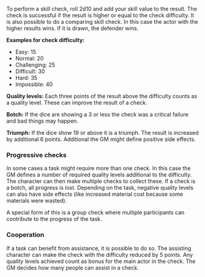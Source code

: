 To perform a skill check, roll 2d10 and add your skill value to the result.
The check is successful if the result is higher or equal to the check difficulty.
It is also possible to do a comparing skill check. 
In this case the actor with the higher results wins.
If it is drawn, the defender wins.

**Examples for check difficulty:**
* Easy: 15
* Normal: 20
* Challenging: 25
* Difficult: 30
* Hard: 35
* Impossible: 40

**Quality levels:** Each three points of the result above the difficulty counts as a quality level.
These can improve the result of a check.

**Botch:** If the dice are showing a 3 or less the 
check was a critical failure and bad things may happen.

**Triumph:** If the dice show 19 or above it is a triumph.
The result is increased by additional 6 points.
Additional the GM might define positive side effects.

### Progressive checks

In some cases a task might require more than one check.
In this case the GM defines a number of required quality 
levels additional to the difficulty.
The character can then make multiple checks to collect these.
If a check is a botch, all progress is lost.
Depending on the task, negative quality levels can also have
side effects (like increased material cost because some materials were wasted).

A special form of this is a group check where multiple participants 
can contribute to the progress of the task. 

### Cooperation

If a task can benefit from assistance, it is possible to do so.
The assisting character can make the check with the difficulty
reduced by 5 points. Any quality levels achieved count as 
bonus for the main actor in the check. The GM decides how
many people can assist in a check.